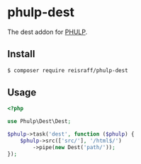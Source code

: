 # phulp-dest

The dest addon for [PHULP](https://github.com/reisraff/phulp).

## Install

```bash
$ composer require reisraff/phulp-dest
```

## Usage

```php
<?php

use Phulp\Dest\Dest;

$phulp->task('dest', function ($phulp) {
    $phulp->src(['src/'], '/html$/')
        ->pipe(new Dest('path/'));
});

```
